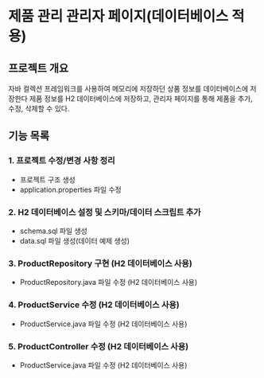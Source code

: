 # 제품 관리 관리자 페이지(데이터베이스 적용)

## 프로젝트 개요
자바 컬렉션 프레임워크를 사용하여 메모리에 저장하던 상품 정보를 데이터베이스에 저장한다
제품 정보를 H2 데이터베이스에 저장하고, 관리자 페이지를 통해 제품을 추가, 수정, 삭제할 수 있다.

## 기능 목록

### 1. 프로젝트 수정/변경 사항 정리
- 프로젝트 구조 생성
- application.properties 파일 수정

### 2. H2 데이터베이스 설정 및 스키마/데이터 스크립트 추가
- schema.sql 파일 생성
- data.sql 파일 생성(데이터 예제 생성)

### 3. ProductRepository 구현 (H2 데이터베이스 사용)
- ProductRepository.java 파일 수정 (H2 데이터베이스 사용)

### 4. ProductService 수정 (H2 데이터베이스 사용)
- ProductService.java 파일 수정 (H2 데이터베이스 사용)

### 5. ProductController 수정 (H2 데이터베이스 사용)
- ProductService.java 파일 수정 (H2 데이터베이스 사용)